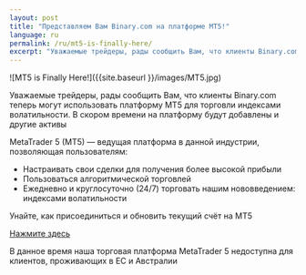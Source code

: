 ```yaml
---
layout: post
title: "Представляем Вам Binary.com на платформе MT5!"
language: ru
permalink: /ru/mt5-is-finally-here/
excerpt: "Уважаемые трейдеры, рады сообщить Вам, что клиенты Binary.com теперь могут использовать платформу MT5 для торговли индексами волатильности..."
---
```

![MT5 is Finally Here!]({{site.baseurl }}/images/MT5.jpg)

Уважаемые трейдеры, рады сообщить Вам, что клиенты Binary.com теперь могут использовать платформу MT5 для торговли индексами волатильности. В скором времени на платформу будут добавлены и другие активы

MetaTrader 5 (MT5) — ведущая платформа в данной индустрии, позволяющая пользователям:

- Настраивать свои сделки для получения более высокой прибыли
- Пользоваться алгоритмической торговлей
- Ежедневно и круглосуточно (24/7) торговать нашим нововведением: индексами волатильности

Унайте, как присоединиться и обновить текущий счёт на MT5

<p class="p--action"><a class="button" href="http://info.binary.com/2drZBmI"><span>Нажмите здесь</span></a></p>

В данное время наша торговая платформа MetaTrader 5 недоступна для клиентов, проживающих в ЕС и Австралии

